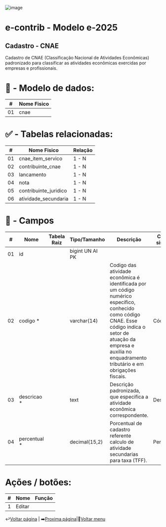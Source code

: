 ![image](https://github.com/user-attachments/assets/04662de1-1516-48d7-bb8c-50b38989e58b)
# e-contrib - Modelo e-2025 
##  Cadastro - CNAE
Cadastro de CNAE (Classificação Nacional de Atividades Econômicas) padronizado para classificar as atividades econômicas exercidas por empresas e profissionais.<br>

# 🎲 - Modelo de dados:
 **\#**  |**Nome Fisico**               |
---------|------------------------------|
01       | cnae                         |


#
#   ✅ - Tabelas relacionadas:
 **\#**  |**Nome Fisico**               |   **Relação** |
---------|------------------------------|---------------|      
01       | cnae_item_servico            |    1 - N      |
02       | contribuinte_cnae            |    1 - N      |
03       | lancamento                   |    1 - N      |
04       | nota                         |    1 - N      |
05       | contribuinte_juridico        |    1 - N      |
06       | atividade_secundaria         |    1 - N

#
# 🔢 - Campos
 **\#**  | **Nome**                     | **Tabela Raiz**         | **Tipo/Tamanho**        | **Descrição**                                                                        | **Campo sistema**                      |
---------|------------------------------|-------------------------|-------------------------|--------------------------------------------------------------------------------------|----------------------------------------|
01       | id                           |                         | bigint UN AI PK         |                                                                                      |                                        |
02       | codigo *                       |                         | varchar(14)             | Codigo das atividade econômica é identificada por um código numérico específico, conhecido como código CNAE. Esse código indica o setor de atuação da empresa e auxilia no enquadramento tributário e em obrigações fiscais.                                                                                     |  Código                                |
03       | descricao *                    |                         | text                    | Descrição padronizada, que especifica a atividade econômica correspondente.                                                                                      |  Descrição                             |
04       | percentual *                   |                         | decimal(15,2)           | Porcentual de cadastro referente calculo de atividade secundarias para taxa (TFF).                                                                                     |  Percentual                            |


# Ações / botões:
 **\#**  |**Nome**                      |   **Função**  |
---------|------------------------------|---------------|
1        | Editar                       |               |

↩️[Voltar página](https://github.com/VenturaCerqueira/Documento_gestao_tributaria/blob/main/Cadastro/08%20-%20tipos_procedimento.md) | ➡️[Proxima página](https://github.com/VenturaCerqueira/Documento_gestao_tributaria/blob/main/Cadastro/10%20-%20item_servico.md)|🔢[Voltar menu](https://github.com/VenturaCerqueira/Documento_gestao_tributaria) 